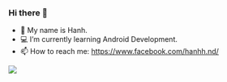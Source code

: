 ### Hi there 👋

- :turtle: My name is Hanh.
- :computer: I’m currently learning Android Development.
- 📫 How to reach me: https://www.facebook.com/hanhh.nd/

![](https://komarev.com/ghpvc/?username=hanh-nd)

